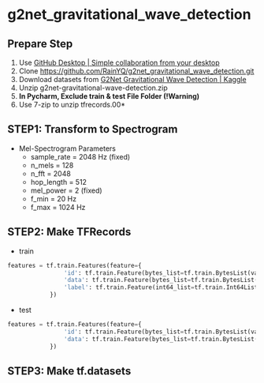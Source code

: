 # g2net_gravitational_wave_detection
## Prepare Step
1. Use [GitHub Desktop | Simple collaboration from your desktop](https://desktop.github.com/)
2. Clone https://github.com/RainYQ/g2net_gravitational_wave_detection.git
3. Download datasets from [G2Net Gravitational Wave Detection | Kaggle](https://www.kaggle.com/c/g2net-gravitational-wave-detection/data)
4. Unzip g2net-gravitational-wave-detection.zip
5. **In Pycharm, Exclude train & test File Folder (!Warning)**
6. Use 7-zip to unzip tfrecords.00*
## STEP1: Transform to Spectrogram
* Mel-Spectrogram Parameters
    * sample_rate = 2048 Hz (fixed)
    * n_mels = 128
    * n_fft = 2048
    * hop_length = 512
    * mel_power = 2 (fixed)
    * f_min = 20 Hz
    * f_max = 1024 Hz
## STEP2: Make TFRecords
* train <br/>
```python
features = tf.train.Features(feature={
                'id': tf.train.Feature(bytes_list=tf.train.BytesList(value=[id.encode('utf-8')])),
                'data': tf.train.Feature(bytes_list=tf.train.BytesList(value=[raw])),
                'label': tf.train.Feature(int64_list=tf.train.Int64List(value=[label]))
            })
```
* test <br/>
```python
features = tf.train.Features(feature={
                'id': tf.train.Feature(bytes_list=tf.train.BytesList(value=[id.encode('utf-8')])),
                'data': tf.train.Feature(bytes_list=tf.train.BytesList(value=[raw]))
            })
```
## STEP3: Make tf.datasets
